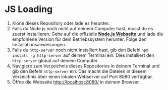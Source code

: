 # JS Loading

1. Klone dieses Repository oder lade es herunter.
2. Falls du Node.js noch nicht auf deinem Computer hast, musst du es zuerst installieren. Gehe auf die offizielle **[Node.js Webseite](https://nodejs.org/)** und lade die empfohlene Version für dein Betriebssystem herunter. Folge den Installationsanweisungen.
3. Falls du `http-server` noch nicht installiert hast,  gib den Befehl `npm install -g http-server` auf deinem Terminal ein. Dies installiert den `http-server` global auf deinem Computer.
4. Navigiere zum Verzeichnis dieses Repositories in deinem Terminal und gib den Befehl `http-server` ein. Das macht die Dateien in diesem Verzeichnis über einen lokalen Webserver auf Port 8080 verfügbar.
4. Öffne die Webseite [http://localhost:8080/](http://localhost:8080/) in deinem Browser.
